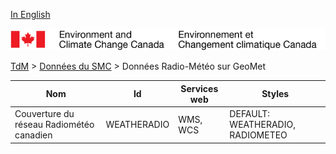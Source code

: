 [In English](geomet-weatheradio_en.md)

![ECCC logo](../../img_eccc-logo.png)

[TdM](../../readme_fr.md) > [Données du SMC](../readme_fr.md) > Données Radio-Météo sur GeoMet


Nom                                      | Id          | Services web | Styles                          
-----------------------------------------|-------------|--------------|---------------------------------
Couverture du réseau Radiométéo canadien | WEATHERADIO | WMS, WCS     | DEFAULT: WEATHERADIO, RADIOMETEO

